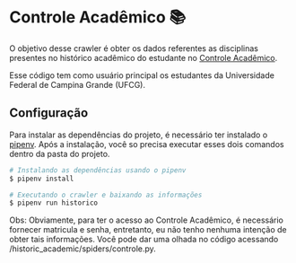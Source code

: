 # Controle Acadêmico 📚

O objetivo desse crawler é obter os dados referentes as disciplinas presentes no histórico acadêmico do estudante no [Controle Acadêmico]('https://pre.ufcg.edu.br:8443/ControleAcademicoOnline/'). 

Esse código tem como usuário principal os estudantes da Universidade Federal de Campina Grande (UFCG).

## Configuração

Para instalar as dependências do projeto, é necessário ter instalado o [pipenv]('https://docs.pipenv.org/en/latest/install/'). Após a instalação, você so precisa executar esses dois comandos dentro da pasta do projeto.

``` bash
# Instalando as dependências usando o pipenv
$ pipenv install

# Executando o crawler e baixando as informações
$ pipenv run historico
```

Obs: Obviamente, para ter o acesso ao Controle Acadêmico, é necessário fornecer matricula e senha, entretanto, eu não tenho nenhuma intenção de obter tais informações. Você pode dar uma olhada no código acessando /historic_academic/spiders/controle.py. 
